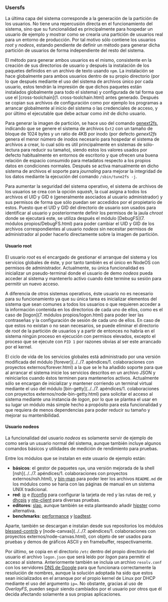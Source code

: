 ### Usersfs

La última capa del sistema corresponde a la generación de la partición de los
usuarios. No tiene una repercusión directa en el funcionamiento del sistema,
sino que su funcionalidad es principalmente para hospedar un usuario de ejemplo
y mostrar como se crearía una partición de usuarios real para un entorno de
producción. Por tal motivo sólo contiene los usuarios *root* y *nodeos*, estando
pendiente de definir un método para generar dicha partición de usuarios de forma
independiente del resto del sistema.

El método para generar ambos usuarios es el mismo, consistente en la creación de
sus directorios de usuario y después la instalación de los paquetes definidos en
un archivo de texto usando `npm`. La instalación se hace globalmente para ambos
usuarios dentro de su propio directorio (por lo que después mediante el uso del
sistema de archivos único por cada usuario, estos tendrán la impresión de que
dichos paquetes están instalados globalmente para todo el sistema) y configurada
de tal forma que use el [cross-toolchain](1. cross-toolchain.html) antes
generado. Después se copian sus archivos de configuración como por ejemplo los
programas a arrancar globalmente al inicio del sistema o las credenciales de
acceso, y por último el ejecutable que debe actuar como *init* de dicho usuario.

Para generar la imagen de partición, se hace uso del comando
[genext2fs](http://genext2fs.sourceforge.net), indicando que se genere el
sistema de archivos `Ext2` con un tamaño de bloque de 1024 bytes y un ratio de
4KB por inodo (por defecto *genext2fs* genera el menor número de inodos
necesario para hospedar el sistema de archivos a crear, lo cual sólo es útil
principalmente en sistemas de sólo-lectura para reducir su tamaño), siendo estos
los valores usados por defecto habitualmente en entornos de escritorio y que
ofrecen una buena relación de espacio consumido para metadatos respecto a los
propios datos en condiciones normales. Después se activa manualmente en dicho
sistema de archivos el soporte para *journaling* para mejorar la integridad de
los datos mediante la ejecución del comando `/sbin/tune2fs -j`.

Para aumentar la seguridad del sistema operativo, el sistema de archivos de los
usuarios se crea con la opción *squash*, la cual asigna a todos los archivos el
UID y GID `0` (generalmente asociados al usuario administrador) y sus permisos
de forma que sólo puedan ser accedidos por el propietario de estos. Puesto que
el UID y GID del directorio de usuario son usados para identificar al usuario y
posteriormente definir los permisos de la jaula *chroot* donde se ejecutará
este, se utiliza después el módulo [DebugFS](7. módulos propios/DebugFS.html)
para poder cambiar el UID y GID de los archivos correspondientes al usuario
*nodeos* sin necesitar permisos de administrador al poder hacerlo directamente
sobre la imagen de partición.

#### Usuario root

El usuario *root* es el encargado de gestionar el arranque del sistema y los
servicios globales de éste, y por tanto también es el único en NodeOS con
permisos de administrador. Actualmente, su única funcionalidad es inicializar un
pseudo-terminal donde el usuario de demo *nodeos* pueda acceder al sistema y
mantenerlo activo cuando éste termine su sesión para permitir un nuevo acceso.

A diferencia de otros sistemas operativos, éste usuario no es necesario para su
funcionamiento ya que su única tarea es inicializar elementos del sistema que
sean comunes a todos los usuarios o que requieren acceder a la información
contenida en los directorios de cada uno de ellos, como es el caso de
[logon](7. módulos propios/logon.html) para poder leer las contraseñas y la
configuración de sesión de cada uno de ellos. En caso de que estos no existan o
no sean necesarios, se puede eliminar el directorio de *root* de la partición de
usuarios y a partir de entonces no habría en el sistema ningún proceso en
ejecución con permisos elevados, excepto el proceso que se ejecute con `PID 1`
por razones obvias al ser este arrancado por el kernel.

El ciclo de vida de los servicios globales está administrado por una versión
modificada del módulo
[forever](../../7. apéndices/1. colaboraciones con proyectos externos/forever.html)
a la que se le ha añadido soporte para que al arrancar el sistema inicie los
servicios descritos en un archivo JSON y reiniciarlos cuando éstos terminen para
mantenerlos activos. Actualmente sólo se encargan de inicializar y mantener
corriendo un terminal virtual mediante el uso del módulo
[bin-getty](../../7. apéndices/1. colaboraciones con proyectos externos/node-bin-getty.html)
para solicitar el acceso al sistema mediante una instancia de *logon*, por lo
que se plantea el usar en su lugar un módulo más simple hecho a propósito para
esta funcionalidad y que requiera de menos dependencias para poder reducir su
tamaño y mejorar su mantenibilidad.

#### Usuario nodeos

La funcionalidad del usuario *nodeos* es solamente servir de ejemplo de como
sería un usuario normal del sistema, aunque también incluye algunos comandos
básicos y utilidades de medición de rendimiento para pruebas.

Entre los módulos que se instalan en este usuario de ejemplo están:

* **básicos**: el gestor de paquetes `npm`, una versión mejorada de la shell
  [nsh](../../7. apéndices/1. colaboraciones con proyectos externos/nsh.html), y
  [bin-man](https://github.com/groundwater/node-bin-man) para poder leer los
  archivos `README.md` de los módulos como se haría con las páginas de manual en
  un sistema UNIX tradicional.
* **red**: [ip](https://github.com/NodeOS/ip) e
  [ifconfig](https://github.com/NodeOS/ifconfig) para configurar la tarjeta de
  red y las rutas de red, y [dhcpjs](https://github.com/apaprocki/node-dhcpjs) y
  [ntp-client](https://github.com/moonpyk/node-ntp-client) para diversas pruebas.
* **editores**: [slap](https://github.com/slap-editor/slap), aunque también se
  esta planteando añadir [hipster](https://github.com/dominictarr/hipster) como
  alternativa.
* **benchmarks**: [performance](https://github.com/alexfernandez/performance) y
  [loadtest](https://github.com/alexfernandez/loadtest).

Aparte, también se descargan e instalan desde sus repositorios los módulos
[blessed-contrib](https://github.com/yaronn/blessed-contrib) y
[node-canvas](../../7. apéndices/1. colaboraciones con proyectos externos/node-canvas.html),
con objeto de ser usados para pruebas y demos de gráficos ASCII y en framebuffer,
respectivamente.

Por último, se copia en el directorio `/etc` dentro del propio directorio del
usuario el archivo `logon.json` que será leído por *logon* para permitir el
acceso al sistema. Anteriormente también se incluía un archivo `resolv.conf` con
los servidores [DNS de Google](https://developers.google.com/speed/public-dns)
para que funcionara correctamente la resolución de nombres, aunque la solución
adoptada ha sido que estos sean inicializados en el arranque por el propio
kernel de Linux por DHCP mediante el uso del argumento `ip=`. No obstante,
gracias al uso de *OverlayFS*, pueden seguir siendo cambiados por el usuario por
otros que él decida afectando solamente a sus propias aplicaciones.

